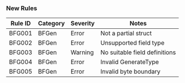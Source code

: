 ﻿### New Rules

Rule ID | Category | Severity | Notes
--------|----------|----------|------------------------------
BFG001  | BFGen    | Error    | Not a partial struct
BFG002  | BFGen    | Error    | Unsupported field type
BFG003  | BFGen    | Warning  | No suitable field definitions
BFG004  | BFGen    | Error    | Invalid GenerateType
BFG005  | BFGen    | Error    | Invalid byte boundary
